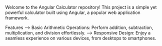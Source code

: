 Welcome to the Angular Calculator repository! This project is a simple yet powerful calculator built using Angular, a popular web application framework.

Features
--> Basic Arithmetic Operations: Perform addition, subtraction, multiplication, and division effortlessly.
--> Responsive Design: Enjoy a seamless experience on various devices, from desktops to smartphones.
